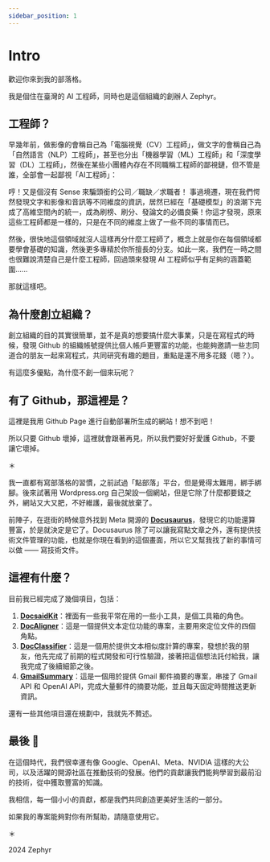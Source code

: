 ```yaml
---
sidebar_position: 1
---
```


# Intro

歡迎你來到我的部落格。

我是個住在臺灣的 AI 工程師，同時也是這個組織的創辦人 Zephyr。

## 工程師？

早幾年前，做影像的會稱自己為「電腦視覺（CV）工程師」，做文字的會稱自己為「自然語言（NLP）工程師」，甚至也分出「機器學習（ML）工程師」和「深度學習（DL）工程師」，然後在某些小團體內存在不同職稱工程師的鄙視鏈，但不管是誰，全部會一起鄙視「AI工程師」：

哼！又是個沒有 Sense 來騙頭銜的公司／職缺／求職者！
事過境遷，現在我們愕然發現文字和影像和音訊等不同維度的資訊，居然已經在「基礎模型」的浪潮下完成了高維空間內的統一，成為刷榜、刷分、發論文的必備良藥！你這才發現，原來這些工程師都是一樣的，只是在不同的維度上做了一些不同的事情而已。

然後，很快地這個領域就沒人這樣再分什麼工程師了，概念上就是你在每個領域都要學會基礎的知識，然後更多專精於你所擅長的分支。如此一來，我們在一時之間也很難說清楚自己是什麼工程師，回過頭來發現 AI 工程師似乎有足夠的涵蓋範圍......

那就這樣吧。

## 為什麼創立組織？

創立組織的目的其實很簡單，並不是真的想要搞什麼大事業，只是在寫程式的時候，發現 Github 的組織帳號提供比個人帳戶更豐富的功能，也能夠邀請一些志同道合的朋友一起來寫程式，共同研究有趣的題目，重點是還不用多花錢（嗯？）。

有這麼多優點，為什麼不創一個來玩呢？

## 有了 Github，那這裡是？

這裡是我用 Github Page 進行自動部署所生成的網站！想不到吧！

所以只要 Github 壞掉，這裡就會跟著再見，所以我們要好好愛護 Github，不要讓它壞掉。

＊

我一直都有寫部落格的習慣，之前試過「點部落」平台，但是覺得太難用，綁手綁腳。後來試著用 Wordpress.org 自己架設一個網站，但是它除了什麼都要錢之外，網站又大又肥，不好維護，最後就放棄了。

前陣子，在逛街的時候意外找到 Meta 開源的 [**Docusaurus**](https://docusaurus.io/)，發現它的功能還算豐富，於是就決定是它了。Docusaurus 除了可以讓我寫點文章之外，還有提供技術文件管理的功能，也就是你現在看到的這個畫面，所以它又幫我找了新的事情可以做 —— 寫技術文件。

## 這裡有什麼？

目前我已經完成了幾個項目，包括：

1. [**DocsaidKit**](https://github.com/DocsaidLab/DocsaidKit)：裡面有一些我平常在用的一些小工具，是個工具箱的角色。
2. [**DocAligner**](https://github.com/DocsaidLab/DocAligner)：這是一個提供文本定位功能的專案，主要用來定位文件的四個角點。
3. [**DocClassifier**](https://github.com/DocsaidLab/DocClassifier)：這是一個用於提供文本相似度計算的專案，發想於我的朋友，他先完成了前期的程式開發和可行性驗證，接著把這個想法託付給我，讓我完成了後續細節之後。
4. [**GmailSummary**](https://github.com/DocsaidLab/GmailSummary)：這是一個用於提供 Gmail 郵件摘要的專案，串接了 Gmail API 和 OpenAI API，完成大量郵件的摘要功能，並且每天固定時間推送更新資訊。

還有一些其他項目還在規劃中，我就先不贅述。

## 最後 🍹

在這個時代，我們很幸運有像 Google、OpenAI、Meta、NVIDIA 這樣的大公司，以及活躍的開源社區在推動技術的發展。他們的貢獻讓我們能夠學習到最前沿的技術，從中獲取豐富的知識。

我相信，每一個小小的貢獻，都是我們共同創造更美好生活的一部分。

如果我的專案能夠對你有所幫助，請隨意使用它。

＊

2024 Zephyr
